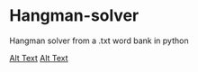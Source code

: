# Hangman-solver
Hangman solver from a .txt word bank in python

[Alt Text](https://github.com/Ewashere0/Hangman-solver/blob/main/screenshots/sample.PNG?raw=true)
[Alt Text](https://github.com/Ewashere0/Hangman-solver/blob/main/screenshots/sample2.png?raw=true)
